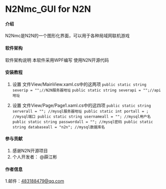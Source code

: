 # N2Nmc_GUI for N2N

#### 介绍
N2Nmc是N2N的一个图形化界面，可以用于各种局域网联机游戏

#### 软件架构
软件架构说明
本软件采用WPF编写
使用N2N开源代码

#### 安装教程

1.  设置 文件View/MainView.xaml.cs中的这两项
   `public static string severip = "";//N2N服务器地址`
   `public static string severapi = "";//api地址`
    
2.  设置 文件View/Page/Page1.xaml.cs中的这四项
    `public static string serverall = ""; //mysql服务器地址
    public static int portall = ; //mysql端口
    public static string usernameall = ""; //mysql用户名
    public static string passwordall = ""; //mysql密码
    public static string databaseall = "n2n"; //mysql数据库名`
    


#### 参与贡献

1.  感谢N2N开源项目
2.  个人开发者： @薛江彬 


#### 作者信息
1.邮件：483188479@qq.com

